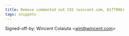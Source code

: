 ```yaml
---
title: Remove commented out CSS (wincent.com, 61f798b)
tags: snippets
---
```


Signed-off-by: Wincent Colaiuta &lt;win@wincent.com&gt;
